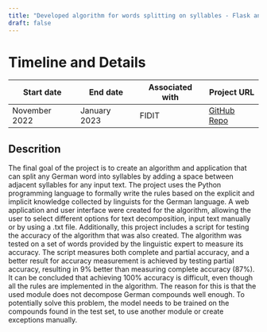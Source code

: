 ```yaml
---
title: "Developed algorithm for words splitting on syllables - Flask and Python"
draft: false
---
```


# Timeline and Details
| Start date    | End date      | Associated with | Project URL                                                                        |
| ------------- | ------------- | --------------- | ---------------------------------------------------------------------------------- |
| November 2022 | January 2023 | FIDIT           | [GitHub Repo](https://github.com/ajanach/word_syllables) |

## Descrition
The final goal of the project is to create an algorithm and application that can split any German word into syllables by adding a space between adjacent syllables for any input text. The project uses the Python programming language to formally write the rules based on the explicit and implicit knowledge collected by linguists for the German language. A web application and user interface were created for the algorithm, allowing the user to select different options for text decomposition, input text manually or by using a .txt file. Additionally, this project includes a script for testing the accuracy of the algorithm that was also created. The algorithm was tested on a set of words provided by the linguistic expert to measure its accuracy. The script measures both complete and partial accuracy, and a better result for accuracy measurement is achieved by testing partial accuracy, resulting in 9% better than measuring complete accuracy (87%). It can be concluded that achieving 100% accuracy is difficult, even though all the rules are implemented in the algorithm. The reason for this is that the used module does not decompose German compounds well enough. To potentially solve this problem, the model needs to be trained on the compounds found in the test set, to use another module or create exceptions manually.
